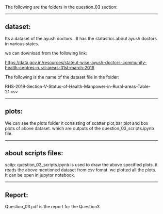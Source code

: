 The following are the folders in the question_03 section:

------------------------------------------------------------
dataset:
--------------------------------------------------------------
Its a dataset of the ayush doctors .
It has the statastics about ayush doctors in various states.

we can download from the following link:

https://data.gov.in/resources/stateut-wise-ayush-doctors-community-health-centres-rural-areas-31st-march-2019

The following is the name of the dataset file in the folder:

RHS-2019-Section-V-Status-of-Health-Manpower-in-Rural-areas-Table-21.csv


----------------------------------------------------------------------------
plots:
---------------------------------------------------------------
We can see the plots folder it consisting of scatter plot,bar plot and box plots of above dataset.
which are outputs of the  question_03_scripts.ipynb file. 

------------------------------------------------------------------
about scripts files:
---------------------------------------------------------------------
scitp: question_03_scripts.ipynb is used to draw the above specified plots.
it reads the above mentioned dataset from csv fomat.
we plotted all the plots.
It can be open in jupytor notebook.

-----------------------------------
Report:
--------------------------------
Question_03.pdf  is the report for the Question3.
